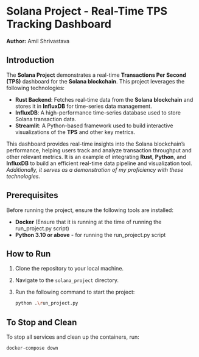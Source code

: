 
# Solana Project - Real-Time TPS Tracking Dashboard

**Author:** Amil Shrivastava

## Introduction

The **Solana Project** demonstrates a real-time **Transactions Per Second (TPS)** dashboard for the **Solana blockchain**. This project leverages the following technologies:

- **Rust Backend**: Fetches real-time data from the **Solana blockchain** and stores it in **InfluxDB** for time-series data management.
- **InfluxDB**: A high-performance time-series database used to store Solana transaction data.
- **Streamlit**: A Python-based framework used to build interactive visualizations of the **TPS** and other key metrics.

This dashboard provides real-time insights into the Solana blockchain’s performance, helping users track and analyze transaction throughput and other relevant metrics. It is an example of integrating **Rust**, **Python**, and **InfluxDB** to build an efficient real-time data pipeline and visualization tool. *Additionally, it serves as a demonstration of my proficiency with these technologies.*

## Prerequisites

Before running the project, ensure the following tools are installed:

- **Docker** (Ensure that it is running at the time of running the run_project.py script)
- **Python 3.10 or above** - for running the run_project.py script
  
## How to Run

1. Clone the repository to your local machine.
2. Navigate to the `solana_project` directory.
3. Run the following command to start the project:

   ```bash
   python .\run_project.py
   ```

## To Stop and Clean

To stop all services and clean up the containers, run:

```bash
docker-compose down
```
